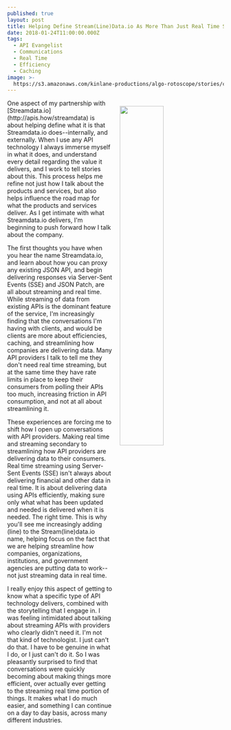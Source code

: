 ```yaml
---
published: true
layout: post
title: Helping Define Stream(Line)Data.io As More Than Just Real Time Streaming
date: 2018-01-24T11:00:00.000Z
tags:
  - API Evangelist
  - Communications
  - Real Time
  - Efficiency
  - Caching
image: >-
  https://s3.amazonaws.com/kinlane-productions/algo-rotoscope/stories/containership_dali_three.jpg
---
```

<p><a href="http://apis.how/streamdata"><img src="https://s3.amazonaws.com/kinlane-productions/algo-rotoscope/stories/containership_dali_three.jpg" align="right" width="45%" style="padding: 15px;" /></a></p>One aspect of my partnership with [Streamdata.io](http://apis.how/streamdata) is about helping define what it is that Streamdata.io does--internally, and externally. When I use any API technology I always immerse myself in what it does, and understand every detail regarding the value it delivers, and I work to tell stories about this. This process helps me refine not just how I talk about the products and services, but also helps influence the road map for what the products and services deliver. As I get intimate with what Streamdata.io delivers, I'm beginning to push forward how I talk about the company.

The first thoughts you have when you hear the name Streamdata.io, and learn about how you can proxy any existing JSON API, and begin delivering responses via Server-Sent Events (SSE) and JSON Patch, are all about streaming and real time. While streaming of data from existing APIs is the dominant feature of the service, I'm increasingly finding that the conversations I'm having with clients, and would be clients are more about efficiencies, caching, and streamlining how companies are delivering data. Many API providers I talk to tell me they don't need real time streaming, but at the same time they have rate limits in place to keep their consumers from polling their APIs too much, increasing friction in API consumption, and not at all about streamlining it.

These experiences are forcing me to shift how I open up conversations with API providers. Making real time and streaming secondary to streamlining how API providers are delivering data to their consumers. Real time streaming using Server-Sent Events (SSE) isn't always about delivering financial and other data in real time. It is about delivering data using APIs efficiently, making sure only what what has been updated and needed is delivered when it is needed. The right time. This is why you'll see me increasingly adding (line) to the Stream(line)data.io name, helping focus on the fact that we are helping streamline how companies, organizations, institutions, and government agencies are putting data to work--not just streaming data in real time.

I really enjoy this aspect of getting to know what a specific type of API technology delivers, combined with the storytelling that I engage in. I was feeling intimidated about talking about streaming APIs with providers who clearly didn't need it. I'm not that kind of technologist. I just can't do that. I have to be genuine in what I do, or I just can't do it. So I was pleasantly surprised to find that conversations were quickly becoming about making things more efficient, over actually ever getting to the streaming real time portion of things. It makes what I do much easier, and something I can continue on a day to day basis, across many different industries.
